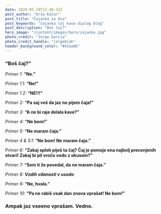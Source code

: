 ```yaml
---
date: 2020-05-19T22:40:32Z
post_author: "Urša Kačar"
post_title: "Čajanka za dva"
post_keywords: "čajanka čaj kava dialog blog"
post_description: "Boš čaj?"
hero_image: "/content/images/hero/cajanka.jpg"
photo_credit: "Jorge Garcia"
photo_credit_handle: "jorgeblah"
header_background_color: "#43aa8b"
---
```


### “Boš čaj?”

_Primer 1:_ **“Ne.”**

_Primer 1.1:_ **“Ne!”**

_Primer 1.2:_ **“NE!!!”**

_Primer 2:_ **“Pa saj veš da jaz ne pijem čaja!”**

_Primer 3:_ **“A ne bi raje delala kave?”**

_Primer 4:_ **“Ne bom!”**

_Primer 5:_ **“Ne maram čaja.”**

_Primer 4 & 5.1:_ **“Ne bom! Ne maram čaja.”**

_Primer 6:_ **“Zakaj sploh piješ ta čaj? Čaj je pomoje ena najbolj precenjenih stvari! Zakaj bi pil vročo vodo z okusom?”**

_Primer 7:_ **“Sem ti že povedal, da ne maram čaja.”**

_Primer 8:_ **_Vzdih vdanosti v usodo_**

_Primer 9:_ **“Ne, hvala.”**

_Primer 10:_ **"Pa ne rabiš vsak dan znova vprašat! Ne bom!”**

### Ampak jaz vseeno vprašam. Vedno.
